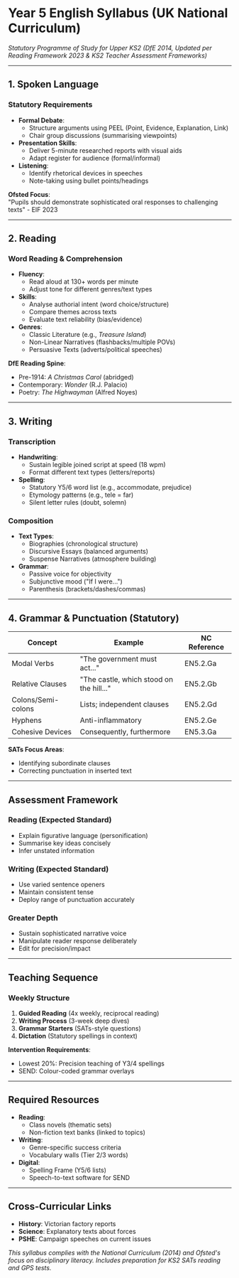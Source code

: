 # Year 5 English Syllabus (UK National Curriculum)
*Statutory Programme of Study for Upper KS2 (DfE 2014, Updated per Reading Framework 2023 & KS2 Teacher Assessment Frameworks)*

---

## 1. Spoken Language
### Statutory Requirements
- **Formal Debate**:
  - Structure arguments using PEEL (Point, Evidence, Explanation, Link)
  - Chair group discussions (summarising viewpoints)
- **Presentation Skills**:
  - Deliver 5-minute researched reports with visual aids
  - Adapt register for audience (formal/informal)
- **Listening**:
  - Identify rhetorical devices in speeches
  - Note-taking using bullet points/headings

**Ofsted Focus**:  
"Pupils should demonstrate sophisticated oral responses to challenging texts" - EIF 2023

---

## 2. Reading
### Word Reading & Comprehension
- **Fluency**:
  - Read aloud at 130+ words per minute
  - Adjust tone for different genres/text types
- **Skills**:
  - Analyse authorial intent (word choice/structure)
  - Compare themes across texts
  - Evaluate text reliability (bias/evidence)
- **Genres**:
  - Classic Literature (e.g., *Treasure Island*)
  - Non-Linear Narratives (flashbacks/multiple POVs)
  - Persuasive Texts (adverts/political speeches)

**DfE Reading Spine**:
- Pre-1914: *A Christmas Carol* (abridged)
- Contemporary: *Wonder* (R.J. Palacio)
- Poetry: *The Highwayman* (Alfred Noyes)

---

## 3. Writing
### Transcription
- **Handwriting**:
  - Sustain legible joined script at speed (18 wpm)
  - Format different text types (letters/reports)
- **Spelling**:
  - Statutory Y5/6 word list (e.g., accommodate, prejudice)
  - Etymology patterns (e.g., tele = far)
  - Silent letter rules (doubt, solemn)

### Composition
- **Text Types**:
  - Biographies (chronological structure)
  - Discursive Essays (balanced arguments)
  - Suspense Narratives (atmosphere building)
- **Grammar**:
  - Passive voice for objectivity
  - Subjunctive mood ("If I were...")
  - Parenthesis (brackets/dashes/commas)

---

## 4. Grammar & Punctuation (Statutory)
| Concept | Example | NC Reference |
|---------|---------|--------------|
| Modal Verbs | "The government must act..." | EN5.2.Ga |
| Relative Clauses | "The castle, which stood on the hill..." | EN5.2.Gb |
| Colons/Semi-colons | Lists; independent clauses | EN5.2.Gd |
| Hyphens | Anti-inflammatory | EN5.2.Ge |
| Cohesive Devices | Consequently, furthermore | EN5.3.Ga |

**SATs Focus Areas**:
- Identifying subordinate clauses
- Correcting punctuation in inserted text

---

## Assessment Framework
### Reading (Expected Standard)
- Explain figurative language (personification)
- Summarise key ideas concisely
- Infer unstated information

### Writing (Expected Standard)
- Use varied sentence openers
- Maintain consistent tense
- Deploy range of punctuation accurately

### Greater Depth
- Sustain sophisticated narrative voice
- Manipulate reader response deliberately
- Edit for precision/impact

---

## Teaching Sequence
### Weekly Structure
1. **Guided Reading** (4x weekly, reciprocal reading)
2. **Writing Process** (3-week deep dives)
3. **Grammar Starters** (SATs-style questions)
4. **Dictation** (Statutory spellings in context)

**Intervention Requirements**:
- Lowest 20%: Precision teaching of Y3/4 spellings
- SEND: Colour-coded grammar overlays

---

## Required Resources
- **Reading**:
  - Class novels (thematic sets)
  - Non-fiction text banks (linked to topics)
- **Writing**:
  - Genre-specific success criteria
  - Vocabulary walls (Tier 2/3 words)
- **Digital**:
  - Spelling Frame (Y5/6 lists)
  - Speech-to-text software for SEND

---

## Cross-Curricular Links
- **History**: Victorian factory reports
- **Science**: Explanatory texts about forces
- **PSHE**: Campaign speeches on current issues

*This syllabus complies with the National Curriculum (2014) and Ofsted's focus on disciplinary literacy. Includes preparation for KS2 SATs reading and GPS tests.*
